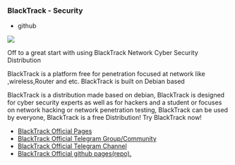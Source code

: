 ### BlackTrack - Security
- github

<img src="https://raw.githubusercontent.com/blacktracksec/.github/refs/heads/main/assets/blacktrack_banner.gif">

Off to a great start with using BlackTrack
Network Cyber Security Distribution

BlackTrack is a platform free for penetration focused at network like ,wireless,Router and etc.
BlackTrack is built on Debian based 

BlackTrack is a distribution made based on debian, BlackTrack is designed for cyber security experts as well as for hackers and a student or focuses on network hacking or network penetration testing, BlackTrack can be used by everyone, BlackTrack is a free Distribution! Try BlackTrack now!

* [BlackTrack Official Pages](https://blacktracksec.github.io)
* [BlackTrack Official Telegram Group/Community](https://t.me/blacktracksecurity)
* [BlackTrack Official Telegram Channel](https://t.me/blacktracksec)
* [BlackTrack Official github pages(repo).](https://github.com/blacktracksec)
